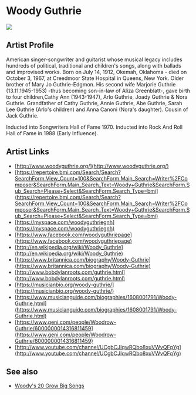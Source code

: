 # Woody Guthrie

![](../../asssets/artists/Woody_Guthrie.png)

## Artist Profile

American singer-songwriter and guitarist whose musical legacy includes hundreds of political, traditional and children's songs, along with ballads and improvised works.
Born on July 14, 1912, Okemah, Oklahoma - died on October 3, 1967, at Creedmoor State Hospital in Queens, New York.
Older brother of Mary Jo Guthrie-Edgmon. His second wife Marjorie Guthrie (13.11.1945-1953) -thus becoming son-in-law of Aliza Greenblatt-, gave birth to four children,Cathy Ann (1943-1947), Arlo Guthrie, Joady Guthrie & Nora Guthrie. Grandfather of Cathy Guthrie, Annie Guthrie, Abe Guthrie, Sarah Lee Guthrie (Arlo's children) and Anna Canoni (Nora's daughter). Cousin of Jack Guthrie.

Inducted into Songwriters Hall of Fame 1970. 
Inducted into Rock And Roll Hall of Fame in 1988 (Early Influence).

## Artist Links

- [http://www.woodyguthrie.org/](http://www.woodyguthrie.org/)
- [https://repertoire.bmi.com/Search/Search?SearchForm.View_Count=100&SearchForm.Main_Search=Writer%2FComposer&SearchForm.Main_Search_Text=Woody+Guthrie&SearchForm.Sub_Search=Please+Select&SearchForm.Search_Type=bmi](https://repertoire.bmi.com/Search/Search?SearchForm.View_Count=100&SearchForm.Main_Search=Writer%2FComposer&SearchForm.Main_Search_Text=Woody+Guthrie&SearchForm.Sub_Search=Please+Select&SearchForm.Search_Type=bmi)
- [https://myspace.com/woodyguthriegnh](https://myspace.com/woodyguthriegnh)
- [https://www.facebook.com/woodyguthriepage](https://www.facebook.com/woodyguthriepage)
- [http://en.wikipedia.org/wiki/Woody_Guthrie](http://en.wikipedia.org/wiki/Woody_Guthrie)
- [https://www.britannica.com/biography/Woody-Guthrie](https://www.britannica.com/biography/Woody-Guthrie)
- [http://www.bobdylanroots.com/guthrie.html](http://www.bobdylanroots.com/guthrie.html)
- [https://musicianbio.org/woody-guthrie/](https://musicianbio.org/woody-guthrie/)
- [https://www.musicianguide.com/biographies/1608001791/Woody-Guthrie.html](https://www.musicianguide.com/biographies/1608001791/Woody-Guthrie.html)
- [https://www.geni.com/people/Woodrow-Guthrie/6000000014316811459](https://www.geni.com/people/Woodrow-Guthrie/6000000014316811459)
- [http://www.youtube.com/channel/UCgbCJIqwRQbo8xuVWvQFqYg](http://www.youtube.com/channel/UCgbCJIqwRQbo8xuVWvQFqYg)


## See also

- [Woody's 20 Grow Big Songs](Woody_Guthrie-Woodys_20_Grow_Big_Songs.md)

